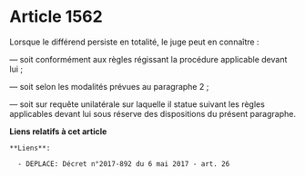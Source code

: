 # Article 1562

Lorsque le différend persiste en totalité, le juge peut en connaître : 

― soit conformément aux règles régissant la procédure applicable devant lui ; 

― soit selon les modalités prévues au paragraphe 2 ; 

― soit sur requête unilatérale sur laquelle il statue suivant les règles applicables devant lui sous réserve des dispositions
du présent paragraphe.

**Liens relatifs à cet article**

	**Liens**:

	  - DEPLACE: Décret n°2017-892 du 6 mai 2017 - art. 26
